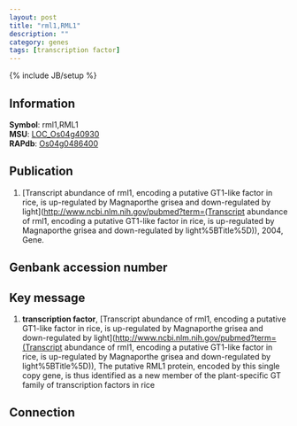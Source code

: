 ```yaml
---
layout: post
title: "rml1,RML1"
description: ""
category: genes
tags: [transcription factor]
---
```

{% include JB/setup %}

## Information
__Symbol__: rml1,RML1  
__MSU__: [LOC_Os04g40930](http://rice.plantbiology.msu.edu/cgi-bin/ORF_infopage.cgi?orf=LOC_Os04g40930)  
__RAPdb__: [Os04g0486400](http://rapdb.dna.affrc.go.jp/viewer/gbrowse_details/irgsp1?name=Os04g0486400)  

## Publication
1. [Transcript abundance of rml1, encoding a putative GT1-like factor in rice, is up-regulated by Magnaporthe grisea and down-regulated by light](http://www.ncbi.nlm.nih.gov/pubmed?term=(Transcript abundance of rml1, encoding a putative GT1-like factor in rice, is up-regulated by Magnaporthe grisea and down-regulated by light%5BTitle%5D)), 2004, Gene.

## Genbank accession number

## Key message
1. __transcription factor__, [Transcript abundance of rml1, encoding a putative GT1-like factor in rice, is up-regulated by Magnaporthe grisea and down-regulated by light](http://www.ncbi.nlm.nih.gov/pubmed?term=(Transcript abundance of rml1, encoding a putative GT1-like factor in rice, is up-regulated by Magnaporthe grisea and down-regulated by light%5BTitle%5D)),  The putative RML1 protein, encoded by this single copy gene, is thus identified as a new member of the plant-specific GT family of transcription factors in rice

## Connection


